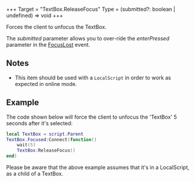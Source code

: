 +++
Target = "TextBox.ReleaseFocus"
Type = (submitted?: boolean | undefined) => void
+++

Forces the client to unfocus the TextBox.The _submitted_ parameter allows you to over-ride the _enterPressed_ parameter in the [FocusLost](https://developer.roblox.com/api-reference/event/TextBox/FocusLost) event.## Notes* This item should be used with a `LocalScript` in order to work as expected in online mode.## ExampleThe code shown below will force the client to unfocus the 'TextBox' 5 seconds after it's selected:```lualocal TextBox = script.ParentTextBox.Focused:Connect(function()	wait(5)	TextBox:ReleaseFocus()end)```Please be aware that the above example assumes that it's in a LocalScript, as a child of a TextBox.